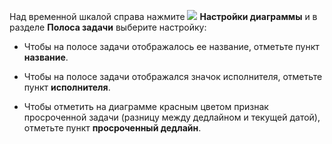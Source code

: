 Над временной шкалой справа нажмите ![](../../_assets/tracker/svg/gantt-settings-button.svg)&nbsp;**Настройки диаграммы** и в разделе **Полоса задачи** выберите настройку:

* Чтобы на полосе задачи отображалось ее название, отметьте пункт **название**. 

* Чтобы на полосе задачи отображался значок исполнителя, отметьте пункт **исполнителя**. 

* Чтобы отметить на диаграмме красным цветом признак просроченной задачи (разницу между дедлайном и текущей датой), отметьте пункт **просроченный дедлайн**.
